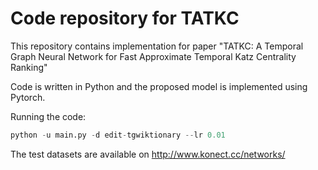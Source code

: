 # **Code repository for TATKC**

This repository contains implementation for paper "TATKC: A Temporal Graph Neural Network for Fast Approximate Temporal Katz Centrality Ranking"

Code is written in Python and the proposed model is implemented using Pytorch.

Running the code:

```python
python -u main.py -d edit-tgwiktionary --lr 0.01
```

The test datasets are available on http://www.konect.cc/networks/

